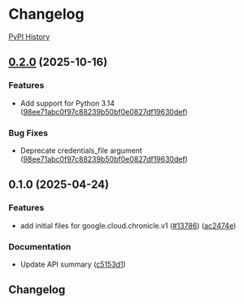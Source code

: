 # Changelog

[PyPI History][1]

[1]: https://pypi.org/project/google-cloud-chronicle/#history

## [0.2.0](https://github.com/googleapis/google-cloud-python/compare/google-cloud-chronicle-v0.1.0...google-cloud-chronicle-v0.2.0) (2025-10-16)


### Features

* Add support for Python 3.14  ([98ee71abc0f97c88239b50bf0e0827df19630def](https://github.com/googleapis/google-cloud-python/commit/98ee71abc0f97c88239b50bf0e0827df19630def))


### Bug Fixes

* Deprecate credentials_file argument  ([98ee71abc0f97c88239b50bf0e0827df19630def](https://github.com/googleapis/google-cloud-python/commit/98ee71abc0f97c88239b50bf0e0827df19630def))

## 0.1.0 (2025-04-24)


### Features

* add initial files for google.cloud.chronicle.v1 ([#13786](https://github.com/googleapis/google-cloud-python/issues/13786)) ([ac2474e](https://github.com/googleapis/google-cloud-python/commit/ac2474ea6ebaecd9d238ff73456eaff13aa24923))


### Documentation

* Update API summary ([c5153d1](https://github.com/googleapis/google-cloud-python/commit/c5153d1de58f54ae4199b88d69c6e0e39a528d5a))

## Changelog
